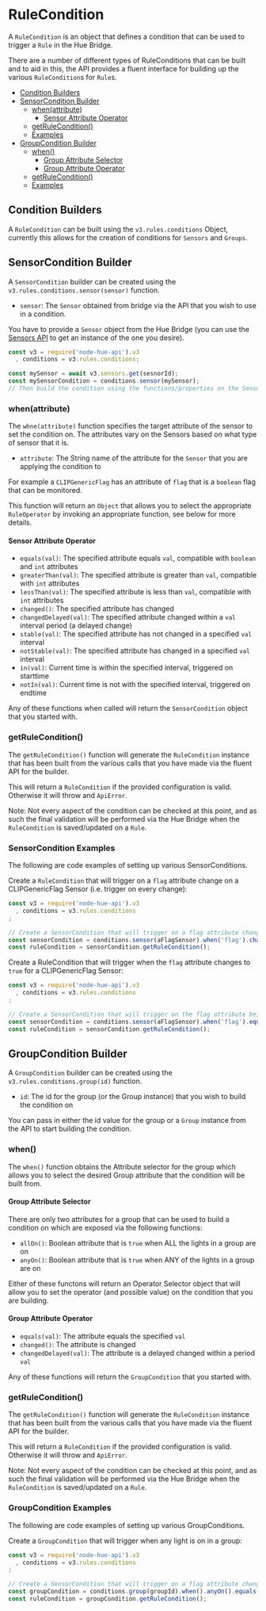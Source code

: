 # RuleCondition

A `RuleCondition` is an object that defines a condition that can be used to trigger a `Rule` in the Hue Bridge.

There are a number of different types of RuleConditions that can be built and to aid in this, the API provides a 
fluent interface for building up the various `RuleCondition`s for `Rule`s.


* [Condition Builders](#condition-builders)
* [SensorCondition Builder](#sensorcondition-builder)
    * [when(attribute)](#whenattribute)
        * [Sensor Attribute Operator](#sensor-attribute-operator)
    * [getRuleCondition()](#getrulecondition)
    * [Examples](#sensorcondition-examples)
* [GroupCondition Builder](#groupcondition-builder)
    * [when()](#when)
        * [Group Attribute Selector](#group-attribute-selector)
        * [Group Attribute Operator](#group-attribute-operator)
    * [getRuleCondition()](#getrulecondition)
    * [Examples](#groupcondition-examples)


## Condition Builders

A `RuleCondition` can be built using the `v3.rules.conditions` Object, currently this allows for the creation of 
conditions for `Sensors` and `Groups`.


## SensorCondition Builder

A `SensorCondition` builder can be created using the `v3.rules.conditions.sensor(sensor)` function.

* `sensor`: The `Sensor` obtained from bridge via the API that you wish to use in a condition.

You have to provide a `Sensor` object from the Hue Bridge (you can use the [Sensors API](./sensors.md) to get an 
instance of the one you desire).

```js
const v3 = require('node-hue-api').v3
  , conditions = v3.rules.conditions;

const mySensor = await v3.sensors.get(sesnorId);
const mySensorCondition = conditions.sensor(mySensor);
// Then build the condition using the functions/properties on the SensorConditions
```

### when(attribute)
The `whne(attribute)` function specifies the target attribute of the sensor to set the condition on. The attributes vary
on the Sensors based on what type of sensor that it is.

* `attribute`: The String name of the attribute for the `Sensor` that you are applying the condition to

For example a `CLIPGenericFlag` has an attribute of `flag` that is a `boolean` flag that can be monitored.

This function will return an `Object` that allows you to select the appropriate `RuleOperator` by invoking an appropriate 
function, see below for more details.

#### Sensor Attribute Operator

* `equals(val)`: The specified attribute equals `val`, compatible with `boolean` and `int` attributes
* `greaterThan(val)`: The specified attribute is greater than `val`, compatible with `int` attributes
* `lessThan(val)`: The specified attribute is less than `val`, compatible with `int` attributes
* `changed()`: The specified attribute has changed
* `changedDelayed(val)`: The specified attribute changed within a `val` interval period (a delayed change)
* `stable(val)`: The specified attribute has not changed in a specified `val` interval
* `notStable(val)`: The specified attribute has changed in a specified `val` interval
* `in(val)`: Current time is within the specified interval, triggered on starttime
* `notIn(val)`: Current time is not with the specified interval, triggered on endtime

Any of these functions when called will return the `SensorCondition` object that you started with.

### getRuleCondition()
The `getRuleCondition()` function will generate the `RuleCondition` instance that has been built from the various 
calls that you have made via the fluent API for the builder.

This will return a `RuleCondition` if the provided configuration is valid. Otherwise it will throw and `ApiError`.

Note: Not every aspect of the condition can be checked at this point, and as such the final validation will be performed
via the Hue Bridge when the `RuleCondition` is saved/updated on a `Rule`.


### SensorCondition Examples

The following are code examples of setting up various SensorConditions.

Create a `RuleCondition` that will trigger on a `flag` attribute change on a CLIPGenericFlag Sensor (i.e. trigger on every change): 
```js
const v3 = require('node-hue-api').v3
  , conditions = v3.rules.conditions
;

// Create a SensorCondition that will trigger on a flag attribute change for the CLIPGenericFlag Sensor:
const sensorCondition = conditions.sensor(aFlagSensor).when('flag').changed();
const ruleCondition = sensorCondition.getRuleCondition();
```

Create a RuleCondition that will trigger when the `flag` attribute changes to `true` for a CLIPGenericFlag Sensor:
```js
const v3 = require('node-hue-api').v3
  , conditions = v3.rules.conditions
;

// Create a SensorCondition that will trigger on the flag attribute being true CLIPGenericFlag Sensor:
const sensorCondition = conditions.sensor(aFlagSensor).when('flag').equals(true);
const ruleCondition = sensorCondition.getRuleCondition();
```


## GroupCondition Builder

A `GroupCondition` builder can be created using the `v3.rules.conditions.group(id)` function.

* `id`: The id for the group (or the Group instance) that you wish to build the condition on

You can pass in either the id value for the group or a `Group` instance from the API to start building the condition.

### when()
The `when()` function obtains the Attribute selector for the group which allows you to select the desired Group attribute
that the condition will be built from.

#### Group Attribute Selector
There are only two attributes for a group that can be used to build a condition on which are exposed via the following
functions:

* `allOn()`: Boolean attribute that is `true` when ALL the lights in a group are on
* `anyOn()`: Boolean attribute that is `true` when ANY of the lights in a group are on

Either of these functons will return an Operator Selector object that will allow you to set the operator (and possible value)
on the condition that you are building.

#### Group Attribute Operator  

* `equals(val)`: The attribute equals the specified `val`
* `changed()`: The attribute is changed
* `changedDelayed(val)`: The attribute is a delayed changed within a period `val`
 
Any of these functions will return the `GroupCondition` that you started with. 
 
 
### getRuleCondition()
The `getRuleCondition()` function will generate the `RuleCondition` instance that has been built from the various 
calls that you have made via the fluent API for the builder.

This will return a `RuleCondition` if the provided configuration is valid. Otherwise it will throw and `ApiError`.

Note: Not every aspect of the condition can be checked at this point, and as such the final validation will be performed
via the Hue Bridge when the `RuleCondition` is saved/updated on a `Rule`.

### GroupCondition Examples

The following are code examples of setting up various GroupConditions.

Create a `GroupCondition` that will trigger when any light is on in a group: 
```js
const v3 = require('node-hue-api').v3
  , conditions = v3.rules.conditions
;

// Create a SensorCondition that will trigger on a flag attribute change for the CLIPGenericFlag Sensor:
const groupCondition = conditions.group(groupId).when().anyOn().equals(true);
const ruleCondition = groupCondition.getRuleCondition();
```
